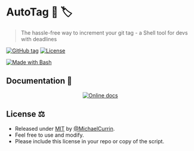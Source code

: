 # AutoTag 🤖 🏷️
> The hassle-free way to increment your git tag - a Shell tool for devs with deadlines

[![GitHub tag](https://img.shields.io/github/tag/MichaelCurrin/autotag?include_prereleases=&sort=semver)](https://github.com/MichaelCurrin/autotag/releases/)
[![License](https://img.shields.io/badge/License-MIT-blue)](#license)

[![Made with Bash](https://img.shields.io/badge/Made_with-Bash-blue?logo=gnu-bash)](https://www.gnu.org/software/bash/)


## Documentation 📖

<div align="center">

[![Online docs](https://img.shields.io/badge/docs-Github_Pages-blue.svg?style=for-the-badge)](https://michaelcurrin.github.io/auto-tag/)

</div>


## License ⚖️

- Released under [MIT](/LICENSE) by [@MichaelCurrin](https://github.com/MichaelCurrin).
- Feel free to use and modify.
- Please include this license in your repo or copy of the script.
